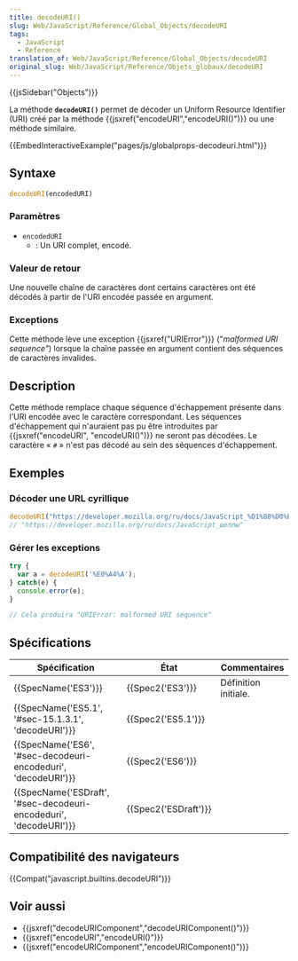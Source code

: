 ```yaml
---
title: decodeURI()
slug: Web/JavaScript/Reference/Global_Objects/decodeURI
tags:
  - JavaScript
  - Reference
translation_of: Web/JavaScript/Reference/Global_Objects/decodeURI
original_slug: Web/JavaScript/Reference/Objets_globaux/decodeURI
---
```

{{jsSidebar("Objects")}}

La méthode **`decodeURI()`** permet de décoder un Uniform Resource Identifier (URI) créé par la méthode {{jsxref("encodeURI","encodeURI()")}} ou une méthode similaire.

{{EmbedInteractiveExample("pages/js/globalprops-decodeuri.html")}}

## Syntaxe

```js
decodeURI(encodedURI)
```

### Paramètres

- `encodedURI`
  - : Un URI complet, encodé.

### Valeur de retour

Une nouvelle chaîne de caractères dont certains caractères ont été décodés à partir de l'URI encodée passée en argument.

### Exceptions

Cette méthode lève une exception {{jsxref("URIError")}} ("_malformed URI sequence"_) lorsque la chaîne passée en argument contient des séquences de caractères invalides.

## Description

Cette méthode remplace chaque séquence d'échappement présente dans l'URI encodée avec le caractère correspondant. Les séquences d'échappement qui n'auraient pas pu être introduites par {{jsxref("encodeURI", "encodeURI()")}} ne seront pas décodées. Le caractère « `#` » n'est pas décodé au sein des séquences d'échappement.

## Exemples

### Décoder une URL cyrillique

```js
decodeURI("https://developer.mozilla.org/ru/docs/JavaScript_%D1%88%D0%B5%D0%BB%D0%BB%D1%8B");
// "https://developer.mozilla.org/ru/docs/JavaScript_шеллы"
```

### Gérer les exceptions

```js
try {
  var a = decodeURI('%E0%A4%A');
} catch(e) {
  console.error(e);
}

// Cela produira "URIError: malformed URI sequence"
```

## Spécifications

| Spécification                                                                            | État                         | Commentaires         |
| ---------------------------------------------------------------------------------------- | ---------------------------- | -------------------- |
| {{SpecName('ES3')}}                                                                 | {{Spec2('ES3')}}         | Définition initiale. |
| {{SpecName('ES5.1', '#sec-15.1.3.1', 'decodeURI')}}                     | {{Spec2('ES5.1')}}     |                      |
| {{SpecName('ES6', '#sec-decodeuri-encodeduri', 'decodeURI')}}         | {{Spec2('ES6')}}         |                      |
| {{SpecName('ESDraft', '#sec-decodeuri-encodeduri', 'decodeURI')}} | {{Spec2('ESDraft')}} |                      |

## Compatibilité des navigateurs

{{Compat("javascript.builtins.decodeURI")}}

## Voir aussi

- {{jsxref("decodeURIComponent","decodeURIComponent()")}}
- {{jsxref("encodeURI","encodeURI()")}}
- {{jsxref("encodeURIComponent","encodeURIComponent()")}}
